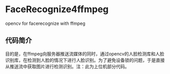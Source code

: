 # FaceRecognize4ffmpeg
opencv for facerecognize with ffmpeg
## 代码简介
目的是，在ffmpeg向服务器推送流媒体的同时，通过opencv的人脸检测库和人脸识别库，在检测到人脸的情况下进行人脸识别。为了避免设备锁的问题，于是直接从推送流中获取图片进行检测识别。注：此为上位机部分代码。
